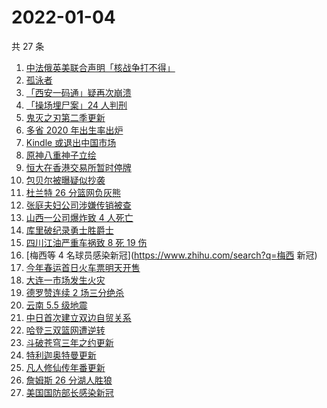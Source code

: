 # 2022-01-04

共 27 条

<!-- BEGIN -->
<!-- 最后更新时间 Tue Jan 04 2022 14:17:14 GMT+0800 (China Standard Time) -->

1. [中法俄英美联合声明「核战争打不得」](https://www.zhihu.com/search?q=五核武器国家发表联合声明)
1. [孤泳者](https://www.zhihu.com/search?q=孤泳者)
1. [「西安一码通」疑再次崩溃](https://www.zhihu.com/search?q=西安一码通)
1. [「操场埋尸案」24 人判刑](https://www.zhihu.com/search?q=操场埋尸案)
1. [鬼灭之刃第二季更新](https://www.zhihu.com/search?q=鬼灭之刃)
1. [多省 2020 年出生率出炉](https://www.zhihu.com/search?q=2020年出生率)
1. [Kindle 或退出中国市场](https://www.zhihu.com/search?q=Kindle)
1. [原神八重神子立绘](https://www.zhihu.com/search?q=原神)
1. [恒大在香港交易所暂时停牌](https://www.zhihu.com/search?q=恒大)
1. [包贝尔被曝疑似抄袭](https://www.zhihu.com/search?q=包贝尔抄袭)
1. [杜兰特 26 分篮网负灰熊](https://www.zhihu.com/search?q=篮网)
1. [张庭夫妇公司涉嫌传销被查](https://www.zhihu.com/search?q=张庭夫妇)
1. [山西一公司爆炸致 4 人死亡](https://www.zhihu.com/search?q=山西爆炸)
1. [库里破纪录勇士胜爵士](https://www.zhihu.com/search?q=勇士)
1. [四川江油严重车祸致 8 死 19 伤](https://www.zhihu.com/search?q=四川江油车祸)
1. [梅西等 4 名球员感染新冠](https://www.zhihu.com/search?q=梅西 新冠)
1. [今年春运首日火车票明天开售](https://www.zhihu.com/search?q=春运)
1. [大连一市场发生火灾](https://www.zhihu.com/search?q=大连火灾)
1. [德罗赞连续 2 场三分绝杀](https://www.zhihu.com/search?q=德罗赞)
1. [云南 5.5 级地震](https://www.zhihu.com/search?q=云南地震)
1. [中日首次建立双边自贸关系](https://www.zhihu.com/search?q=中日双边自贸关系)
1. [哈登三双篮网遭逆转](https://www.zhihu.com/search?q=篮网)
1. [斗破苍穹三年之约更新](https://www.zhihu.com/search?q=斗破苍穹三年之约)
1. [特利迦奥特曼更新](https://www.zhihu.com/search?q=特利迦奥特曼)
1. [凡人修仙传年番更新](https://www.zhihu.com/search?q=凡人修仙传)
1. [詹姆斯 26 分湖人胜狼](https://www.zhihu.com/search?q=湖人)
1. [美国国防部长感染新冠](https://www.zhihu.com/search?q=美国国防部长)

<!-- END -->
